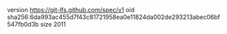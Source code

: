 version https://git-lfs.github.com/spec/v1
oid sha256:6da993ac455d7f43c81721958ea0e11824da002de293213abec06bf547fb0d3b
size 2011

